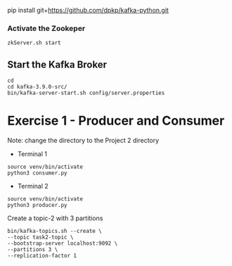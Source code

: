 pip install git+https://github.com/dpkp/kafka-python.git

### Activate the Zookeper
```
zkServer.sh start  
```

## Start the Kafka Broker
```
cd
cd kafka-3.9.0-src/
bin/kafka-server-start.sh config/server.properties
```

# Exercise 1 - Producer and Consumer 
Note: change the directory to the Project 2 directory

- Terminal 1
```
source venv/bin/activate
python3 consumer.py
```
- Terminal 2
```
source venv/bin/activate
python3 producer.py
```

Create a topic-2 with 3 partitions
```
bin/kafka-topics.sh --create \
--topic task2-topic \
--bootstrap-server localhost:9092 \
--partitions 3 \
--replication-factor 1

```